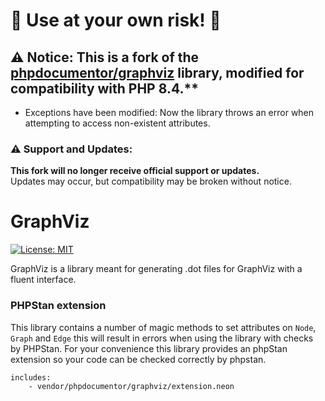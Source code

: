 # 🚨 Use at your own risk! 🚨

## ⚠️ Notice: This is a fork of the [phpdocumentor/graphviz](https://github.com/phpDocumentor/GraphViz) library, modified for compatibility with PHP 8.4.**
- Exceptions have been modified: Now the library throws an error when attempting to access non-existent attributes.

### ⚠️ Support and Updates:

**This fork will no longer receive official support or updates.**  
Updates may occur, but compatibility may be broken without notice.




GraphViz
========

[![License: MIT](https://img.shields.io/badge/License-MIT-yellow.svg)](https://opensource.org/licenses/MIT)

GraphViz is a library meant for generating .dot files for GraphViz with a
fluent interface.


### PHPStan extension

This library contains a number of magic methods to set attributes on `Node`, `Graph` and `Edge`
this will result in errors when using the library with checks by PHPStan. For your convenience this
library provides an phpStan extension so your code can be checked correctly by phpstan.

```
includes:
    - vendor/phpdocumentor/graphviz/extension.neon
```
